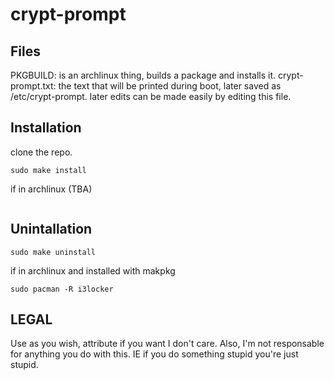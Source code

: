 # crypt-prompt

Files
---

PKGBUILD: is an archlinux thing, builds a package and installs it.
crypt-prompt.txt: the text that will be printed during boot, later saved as /etc/crypt-prompt. later edits can be made easily by editing this file.


Installation
---

clone the repo.

```
sudo make install
```
if in archlinux (TBA)
```

```


Unintallation
---

```
sudo make uninstall
```

if in archlinux and installed with makpkg
```
sudo pacman -R i3locker
```


LEGAL
---

Use as you wish, attribute if you want I don't care. 
Also, I'm not responsable for anything you do with this. IE if you do something stupid you're just stupid.

